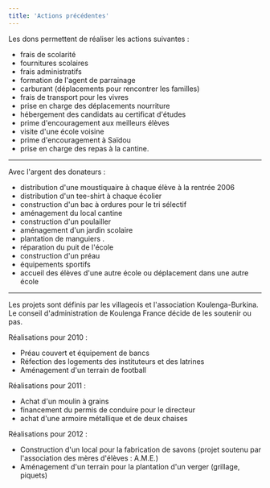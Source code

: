 ```yaml
---
title: 'Actions précédentes'
---
```


Les dons permettent de réaliser les actions suivantes :

- frais de scolarité
- fournitures scolaires
- frais administratifs
- formation de l'agent de parrainage
- carburant (déplacements pour rencontrer les familles)
- frais de transport pour les vivres
- prise en charge des déplacements nourriture
- hébergement des candidats au certificat d'études
- prime d'encouragement aux meilleurs élèves
- visite d'une école voisine
- prime d'encouragement à Saïdou
- prise en charge des repas à la cantine.

----

Avec l'argent des donateurs :

- distribution d'une moustiquaire à chaque élève à la rentrée 2006
- distribution d'un tee-shirt à chaque écolier
- construction d'un bac à ordures pour le tri sélectif
- aménagement du local cantine
- construction d'un poulailler
- aménagement d'un jardin scolaire
- plantation de manguiers .
- réparation du puit de l'école
- construction d'un préau
- équipements sportifs
- accueil des élèves d'une autre école ou déplacement dans une autre école

----

Les projets sont définis par les villageois et l'association Koulenga-Burkina. Le conseil d'administration
de Koulenga France décide de les soutenir ou pas.

Réalisations pour 2010 :

- Préau couvert et équipement de bancs
- Réfection des logements des instituteurs et des latrines
- Aménagement d'un terrain de football

Réalisations pour 2011 :

- Achat d'un moulin à grains
- financement du permis de conduire pour le directeur
- achat d'une armoire métallique et de deux chaises

Réalisations pour 2012 :

- Construction d'un local pour la fabrication de savons (projet soutenu par l'association des mères d'élèves : A.M.E.)
- Aménagement d'un terrain pour la plantation d'un verger (grillage, piquets)